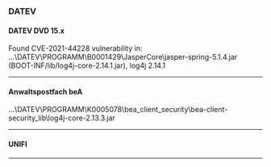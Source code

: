 ### DATEV  
#### DATEV DVD 15.x  
Found CVE-2021-44228 vulnerability in:  
...\DATEV\PROGRAMM\B0001429\JasperCore\jasper-spring-5.1.4.jar (BOOT-INF/lib/log4j-core-2.14.1.jar), log4j 2.14.1  
***
#### Anwaltspostfach beA  
...\DATEV\PROGRAMM\K0005078\bea_client_security\bea-client-security_lib\log4j-core-2.13.3.jar 
***
#### UNIFI  
***

